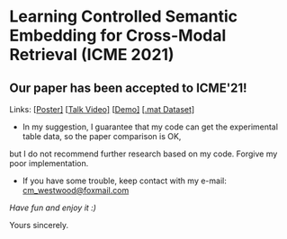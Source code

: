# Learning Controlled Semantic Embedding for Cross-Modal Retrieval (ICME 2021)

## Our paper has been accepted to ICME'21!

Links: [[Poster\]](https://cm_westwood.gitee.io/winter_training_2021/%E7%AC%AC11%E5%91%A8/CSE_poster.pdf) [[Talk Video\]](https://cm_westwood.gitee.io/winter_training_2021/%E7%AC%AC11%E5%91%A8/CSE_%E4%BA%A4%E4%BB%98%E8%A7%86%E9%A2%91.avi) [[Demo\]](https://drive.google.com/drive/folders/16bVKUyWqNXOZIpH4AtRi8B_3akjbJyfF?usp=sharing) [[.mat Dataset\]](https://drive.google.com/drive/folders/1jbVH7v0GuqvxGBi14cTavf_th1HntDus?usp=sharing)

- In my suggestion, I guarantee that my code can get the experimental table data, so the paper comparison is OK,


but I do not recommend further research based on my code. Forgive my poor implementation.

- If you have some trouble, keep contact with my e-mail: cm_westwood@foxmail.com





*Have fun and enjoy it :)*





Yours sincerely.



